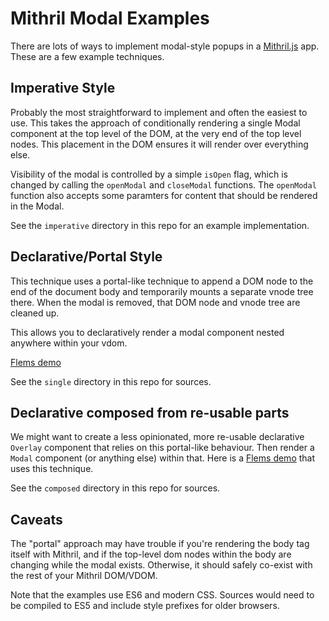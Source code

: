 # Mithril Modal Examples

There are lots of ways to implement modal-style popups in a [Mithril.js](https://mithril.js.org/) app. These are a few example techniques.

## Imperative Style

Probably the most straightforward to implement and often the easiest to use. This takes the approach of conditionally rendering a single Modal component at the top level of the DOM, at the very end of the top level nodes. This placement in the DOM ensures it will render over everything else.

Visibility of the modal is controlled by a simple `isOpen` flag, which is changed by calling the `openModal` and `closeModal` functions. The `openModal` function also accepts some paramters for content that should be rendered in the Modal.

See the `imperative` directory in this repo for an example implementation.

## Declarative/Portal Style

This technique uses a portal-like technique to append a DOM node to the end of the document body and temporarily mounts a separate vnode tree there. When the modal is removed, that DOM node and vnode tree are cleaned up.

This allows you to declaratively render a modal component nested anywhere within your vdom.

[Flems demo](https://flems.io/#0=N4IgtglgJlA2CmIBcBWAzAOgOwCYA0IAZhAgM7IDaoAdgIZiJIgYAWALmLCAQMYD21NvEHIQIAL54a9RiACyfKLVgYAVuV4ChIpv2qk2AAgVLYhgLyHCAV2o82EAQAoAlIeAAdaocMIjUPjAvDzY-Qx4WEigAJ2Fg70MAekTDAGEtWghqeGjwwIAHAWEjAHd4QzA+WyM2PkNaQ2i+PjYAWgQAN3gzABEAeTlDakV4Lx89A2NFZXTBTOzcy09qEJCOiHgSpENXCwA+cMjYGLiVtnF4n1i2a2jvZZ8fAR5Y2iEnDrcHx-Gjk+9LB0MBEorEVgkfslDABBfL5YRQeoVaZmPRseY5Qy1LEscoIwx8QiGABGigAnmMfoYAmALNS+DxrAxBMDXkIAKIIZlsJwAcigEA6vJclMhKQAKrjkaZwrBaKRSIYWPKkYRaFB4K0svVqBAwG9HOCqfSwMC5QqAHIyOm8yqmXmix4BRncjCkqBkjC0OEI1J-Jw0kUQx5QhTVJGkeD5WjRN7lABq-UGbFi5VxsUdPlNlWqAcCeCmplm6KyOSDP0kjoExPghD4sWs+SU70+7kzh1BwjpQJBxzBjsrwertfrOXglS62w+ww1bnMB2+YphMCRPHNipKEDYLCs6s1VSM8AAHludXqDQJ2zSzfLSAAZCAGL0wPmRDXC9vXW7ebIlQwABSaSBIycRYF3bHxr3VKB2S6QQHwMYQcj5WhdX1BwimoKBeQLaJyypcR8J8QcfgEWIJ3gXZFxDFIengAwmjJHFyjtZQTSxVMMEMABVUgsgAcwqDAc0EQxN23dsoWoaxYDMFMIH4-ickVVCmNY1E-jBRpxz4Do2JYZoAGtSAwdtsyqQQ8zAAtpNkoinQZJlijdckMHI3T4D9KIrPskjHnWTYqIuBJguC7gQEjBB7ENcgmAANiQHAcAkKQQDoBhRDUDQQDRYpRAmIxYXyOkbDsDDqCoykwlIAyShMNjLDVWBI0ubSbjuNtgwCrYdjnA4wD5L04RwszXwARhwwxeXq3odOFPBRt5fJJt5VJYAgHhDJJbo+D-bE+HhbwGnU+bFuWhbgx+AbeWJaw2FqagRsuqlqONHw2DJeFthuu6Hqet6qWedbNqomrdpmukU2seBgoB4iLrhqa+kOwtlAdZ6fBcC7VjYHGoVgrttyqfid23R9pTY8nskQxFxMibwqlyIrDA6GlsdxjmQihU9N1k+ofRjAlvFqYrCUMeAumiMkyeoQTukjAtvUOjUoGCTmOahbFtzxLCCSJZ0nNE91PQgwwwbqlFDAAMitionBmhG4eu4SUVaXLBH+xG7d5Fg0BWgAJbpYDqGaAEJToxqlroFIVHa973bvugRPfjnxXtTj6vqmxO-rj1OnjsYHDNB2qIca5RI1h-PDD8-PVuDyNUdgdH8-sgG26pDvMfbez8NC+JzNzA3XWNgsiqDcLIvgaKBFikAxoADiQAAGFLpAyphgQVcL3bYURjc6rMY34rJtmXgBuSloxgASz8vhI60EVo1UgWAyW2UhUNIVpI2iCBCHvj4R+bQ+IAC94DbDGnFfIR577BS8ENYq3xr4ClltsHA444HxAAAKGXgGSQgsYGCKjVBqLU9xKSEMCO4A6tAeBbnfoYC+VdsTAFofQj6kDz793BLg-BhCZAkL3K0A8h8rBARodGDhjCxrcMpKw9hDC748IQepMRhQ+LlW2MQI88AoCAKxAdO+VVaxsGMQkTcUBtyQOXsvAApAY3ECl2A2PsQY4kdDDL8SaLYKAbs+DB2iNsaI-EPFOBwCgFAeAIlRJiXgZe2AUAuAMQKUg+Q5SMMIAgWBlJVDWAMP-Mk-jBDFG2DwYoOQDHKAUtQLUQgwCkDKRU6IBiUxfy3IabYiiPpMIwCgUgVS0IXmoNo4R2oEn9KwdQF2phWDQHKN8VC54tG7jIaIiZAyvDwOmepYp2gjDfCEEeNo1T+IjPCM0gxKDb6GAwbSAALOOQwaAnmPLAO4zx3iLJ+P4IE7YABiAAYsC9xfAjw-2VAEHqEynkwtpHcww-yACcKLQXRA1EExFqRsWGDGjAs2AToBwMnt0ae5U55jXuUgMaEgAC6BB1rUGMpQdeshIDbj-lwAgtwuBMHYGwfIjTki2HyF44EgREjspYJy7BY0MByripKrc0qSBZXCpnWQpAXgQHyHvcQtLxBAA)

See the `single` directory in this repo for sources.

## Declarative composed from re-usable parts

We might want to create a less opinionated, more re-usable declarative `Overlay` component that relies on this portal-like behaviour. Then render a `Modal` component (or anything else) within that. Here is a [Flems demo](https://flems.io/#0=N4IgtglgJlA2CmIBcBWAzAOgOwCYA0IAxgPYB2AzsQskVbAIYAO58UIBAZhAucgNqhS9MIiQgMACwAuYWO1qkp8RTRABfPIOGiQAeQBu8AE4MAnhgBWvAiUXKpNAPQAqZwB1SAFQkRyAAgNjMz8SMEYyez9GI2J9aHh-ej8OAFdYWABackIjeGUQ2OM-eAQRRQwPAEkpP18-MGIUuyg-KWI-JJZGeiN6JT8ANUcAEV0AWVbc+A7GRmUoVlb2qQlpgCNiKHMPAGEfWChc0j9yFNnYCEW2gMMTelMO3L8jhdyWiEVln38pKYqvVY3IL3AphCKKEL0Y5raakBJKFpQ0wAd1WT2REBWHz8pkaRhmjAA5OQPHF4Mi-GsUjUMelKdMXsYru0oL5GMFCkY2oxirdTFjSABzYqwFj-ZyODweWzkGqBO4PAC8ySahCkEDIAAoAJR+YBSqQIGpQYhgA1GkL7Q7KKWkNxSGVy25mHZkKT0D5FZX6u1Se1k5FIPw6vyKgB8lu41rtvrUtvtuSkKSMxx99vtZBy8D68E1+l1ab9RcIVqOob8+gwJajRwN6akjkcfgAgrN5h0CooPXD8dcVtN28QOJTNqY60WTWByybCCkylIq7kcwBRUr2TWE1n6Qna8f2ydVhjkcgAOW05cJnLMhL3Uhnc-sGA2WwwTDmpCgeyjmsnu+OfgAgDGz8MZGghTp4G6Xp+gGUYJl+PI-DReBbzADAGiaKQf1NPAgQVV0u09Iw-3rDRxzIGEOGIXIzigHM8wLW9qwOMtlUrZjo3HMjfQzUhKOopkGkMENC3rYDmxgDtCCPfwMRWZJ6AWDJGhqeAAA9MQ6UgIDAPoNRjet91NQ96GPAAZXwF0UqANx8BYd1vRNk2OOEKQABRiSAWE1fFwz1W8jLQ6zl0MRQLNlZRjA3KEdL08EoEJXDiNvNQSKLbj6zIXIhNzRieKLYDhnhGIHn7PwrxBSdJjyDA-AAVXID5hTQjCITkiRb2A0g0lgSYIEFQVjESUgHgaOjeo4ststieheokYhiAAa3If5DJkdCwKwydcO69I0vre95yfUcMGmwwvwObCwH2qQMqLAMRLjWMPDUeQWAQNV9N4MQcDQJAABYAAYMl+pAADZ1E0EAhBEGhQPGyxrAUJQVDEFx3ABOp4dm0FwjhCEUhYH5AXlYJQjxyJrmiWJ4g6DxUjpbIpmOEhbi0lpGSMRI-FZWbiEFDILkW6YMSgQaaUxHxjhWPoPGRD0pH8Kje0BQmimuaSIEIRaOypKQ2lIWrmxAzYcY+WUoUIaZCChDwYT8OEIsREbUSZPx2uxXFkwJYkK0uCkoRaWlevtznWA8Mglh5IdeWMfkpeFEoxVtZc1LmNVFj6X5EieUzkjoYhkXIJBbQ+JQjA4egrZbfWuf8-91UNeAgzQi7OP-WwUakFuMDb2t-z1g3i71aAg1lIwmtwpQ1O7k5fiatQ+AAXQ8ACyB2WBiG80e54noVtSDfRiGgF7bWbGoEFMmoIkpakDZOea0hae3qbiBYWmIfsjAxFhWmQuXuAh1hO0eWpV2jSS3tMMqY1ZriklDGR0JtxrllSKQT6Wp8z1wAhaTW2tWCVCgKvPwRCnIpiwYBB6wAs5cyDMARuCBcKd3sLhQeZByC4XXpvFgahUrkMArUYcmpcHCygAQvwABCZUu1YB5X4fw4CAB1WEeQWjXFmpvCkZVSYgnJuCVSal4Czn6JiEk-45F+GAupTSMVdLqjILVAAQoY+gatag1DqEkDi5VhxYn8Lo-GUg8BEPMcBTSwcHaf2SBAdEqxpbfFxno2o-gzqsH+OYoCTZKgUCUIpXCyJlHMmePAHKbiolcxqPxJ4viEkBOCXI4CgpiAJA6KA1aRYxJNgUbE3Wd9I51GEawPJ0xTSaS0c6HRpoKaKDqfIpsHBPJ-yxqbCaky9G+zhDPP25IikfmMHknwJZ3aAJmYBYC88BpFG0aYX2FF4DK0EoUJCC1FppPSaQlyPUTlPXMe8+omorlBLMXIn06TAJZWKYUESJyQmdIVvnFWwzxnXOSRC-QOMbFxWluAyZRp4CvNBRkvw3h8j5LKcM72UF7C+xtukNYVdFr7K1hII56RoX1KbNEBIc56BrFgA8FJiz-DYxWWCAJ+KCUeRGWKXIlBYDCW1BgfspBNQhj8iCgl-DOGQKERcPBoioB-g1fwtCbxejIh1Gy-hqVLV+G+ek7ioKwAbg2uNRKNqnWEgkGgRKrRMQIG1ICjVHqXWzQyEwxQPrw1SADe651MDMisIoG6oFoLE0rV0owTUaxQxhhtcajcibk1GuBXm9JUhTBzCDISQtgbi1yNZOQHlCAoBBgGfqiRUieq1rrWCtBurFpQpTT2kI-b8EtGVGsDAJ8h3FrtT2h1w7J3Tz9DO9JhqjXrtBZuuR26AK6jkXUu1T0npvRKIYuxFAaAAEYcBIEBpDLQsMxCI3kFGmgiDWw8mVKg9ByrZF+AtOQeayJhUoNmiwW0AFfnqoAgGIMqqIzBrfEWuRHqJBXp9YSUDRUGg7m7YBD1RJcKEg3lrHWMINFLHKu+Ds8a8MnMIyh8xHqa02pgwS8tla-DVt6aQJjBLMz9sHT2oDhdQPKl+CkFCq6rU2oXaCwkugaPCpvKumNq7gIhXyCsRogpmXVPjUkh28JFge2OHiFsswKzbTZaEiWdI3zZnxJHbk3jY5GHjk1EULBcKOd2S0WzTY+yAkHMOQ6kRnzbFXaJkDyy-AADJ4t-OFbhdj5j6HN24wACRKJvJBs1xH8fMVGqtpHtZ-3WLx+klGNZcLxUVuRaagwCB3oSCBLAfXLtK3Vwkagl74fMVq7eBq+EEpi+JhSoppMarnXI61Q7t3ruPbaFqm1sKziOpF3Cn6-wPuhtoGgVZjyvrdPYGgkXyG6SMIKD4QZAYAG4iHdBgE1O7j3-xUUUBkSukA+VjyhOQLIxgIAcHewBT7UgsgQAAF6ZavWDRgal3tPQ8K+Kz6rnusiFEGHAxTke2gAALC1MPM7QStFLwAyNidV8zTR6mIN0QgmJTBvbtdcYADOq7M6DFe+7y2YxE-gCT3oIhydKRUuQ2nU4OeM+534XnbP2gy65+W1np8YwYAqg8DHW9MT6SDFwAxUAwdRze0QhAHBZ4PaIaLFYPPAaAwAKQm9WP1aQ9uncm7pdrQUMQmhQDDVQaiQZrt0s1DgFAKA8AR6jzHvAgNsAoG1Cbht7J7gG4QEjohFhCbqg4KYQPdhFCtvsMYE3s1+qkCp0oMAw8rZ2CMOX7Stj9cKSUtiBPKByD48NlryQtN1UYovQbinylqR+E7939XqPDPquXRkCvgpSAl4bybzHr2-C46nP9Ypfg0C7532AL39LfdgQDyQTeRggwAGIABi9+vfEDUlkCQilC53YwCgXfnfd9b78NfgATiAMfyMFeBvx2AgPl0RxOCoGgB7xn2WQyDTUux6Buyr25B5zxwAnVxDQTV438ETRQOu1uwnwn0-zx3V1PQ+gvW+hADQBQCQCvXUH6xAAuFIGWn4EfR0EgBWAnjkAIGTDkDEGkCkGYCQEbCaEYEWkFCrFNEcB4IkD4IJyvQwBULBnkMlj4JfQIE4x0CZggEYAcD6zUCAA) that uses this technique.

See the `composed` directory in this repo for sources.

## Caveats

The "portal" approach may have trouble if you're rendering the body tag itself with Mithril, and if the top-level dom nodes within the body are changing while the modal exists. Otherwise, it should safely co-exist with the rest of your Mithril DOM/VDOM.

Note that the examples use ES6 and modern CSS. Sources would need to be compiled to ES5 and include style prefixes for older browsers.
